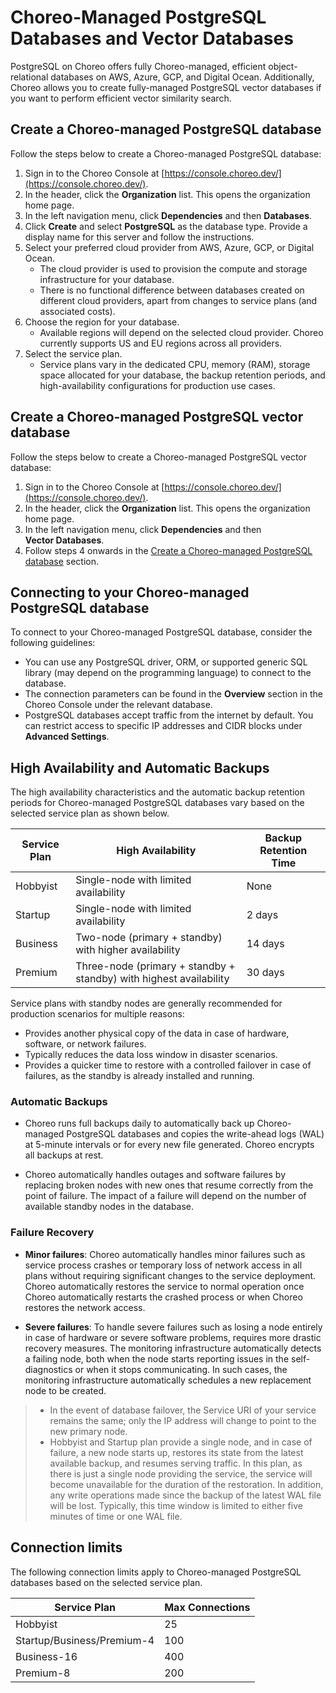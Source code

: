 # Choreo-Managed PostgreSQL Databases and Vector Databases

PostgreSQL on Choreo offers fully Choreo-managed, efficient object-relational databases on AWS, Azure, GCP, and Digital Ocean. Additionally, Choreo allows you to create fully-managed PostgreSQL vector databases if you want to perform efficient vector similarity search.

## Create a Choreo-managed PostgreSQL database

Follow the steps below to create a Choreo-managed PostgreSQL database: 

1. Sign in to the Choreo Console at [https://console.choreo.dev/](https://console.choreo.dev/).
2. In the header, click the **Organization** list. This opens the organization home page.
3. In the left navigation menu, click **Dependencies** and then **Databases**.
4. Click **Create** and select **PostgreSQL** as the database type. Provide a display name for this server and follow the instructions.
5. Select your preferred cloud provider from AWS, Azure, GCP, or Digital Ocean.
    - The cloud provider is used to provision the compute and storage infrastructure for your database.
    - There is no functional difference between databases created on different cloud providers, apart from changes to service plans (and associated costs). 
6. Choose the region for your database.
   - Available regions will depend on the selected cloud provider. Choreo currently supports US and EU regions across all providers.
7. Select the service plan.
   - Service plans vary in the dedicated CPU, memory (RAM), storage space allocated for your database, the backup retention periods, and high-availability configurations for production use cases.

## Create a Choreo-managed PostgreSQL vector database

Follow the steps below to create a Choreo-managed PostgreSQL vector database: 

1. Sign in to the Choreo Console at [https://console.choreo.dev/](https://console.choreo.dev/).
2. In the header, click the **Organization** list. This opens the organization home page.
3. In the left navigation menu, click **Dependencies** and then **Vector Databases**.
4. Follow steps 4 onwards in the [Create a Choreo-managed PostgreSQL database](#create-a-choreo-managed-postgresql-database) section.

## Connecting to your Choreo-managed PostgreSQL database

To connect to your Choreo-managed PostgreSQL database, consider the following guidelines:

- You can use any PostgreSQL driver, ORM, or supported generic SQL library (may depend on the programming language) to connect to the database.
- The connection parameters can be found in the **Overview** section in the Choreo Console under the relevant database.
- PostgreSQL databases accept traffic from the internet by default. You can restrict access to specific IP addresses and CIDR blocks under **Advanced Settings**.


## High Availability and Automatic Backups

The high availability characteristics and the automatic backup retention periods for Choreo-managed PostgreSQL databases vary based on the selected service plan as shown below.

| Service Plan | High Availability                                                  | Backup Retention Time |
|--------------|--------------------------------------------------------------------|-----------------------|
| Hobbyist     | Single-node with limited availability                              | None                  |
| Startup      | Single-node with limited availability                              | 2 days                |
| Business     | Two-node (primary + standby) with higher availability              | 14 days               |
| Premium      | Three-node (primary + standby + standby) with highest availability | 30 days               |

Service plans with standby nodes are generally recommended for production scenarios for multiple reasons:
- Provides another physical copy of the data in case of hardware, software, or network failures.
- Typically reduces the data loss window in disaster scenarios.
- Provides a quicker time to restore with a controlled failover in case of failures, as the standby is already installed and running.

### Automatic Backups


- Choreo runs full backups daily to automatically back up Choreo-managed PostgreSQL databases and copies the write-ahead logs (WAL)  at 5-minute intervals or for every new file generated.
Choreo encrypts all backups at rest.

- Choreo automatically handles outages and software failures by replacing broken nodes with new ones that resume correctly from the point of failure. The impact of a failure will depend on the number of available standby nodes in the database.

### Failure Recovery

- **Minor failures**: Choreo automatically handles minor failures such as service process crashes or temporary loss of network access in all plans without requiring significant changes to the service deployment. Choreo automatically restores the service to normal operation once Choreo automatically restarts the crashed process or when Choreo restores the network access.

- **Severe failures**: To handle severe failures such as losing a node entirely in case of hardware or severe software problems, requires more drastic recovery measures. The monitoring infrastructure automatically detects a failing node, both when the node starts reporting issues in the self-diagnostics or when it stops communicating. In such cases, the monitoring infrastructure automatically schedules a new replacement node to be created.
> - In the event of database failover, the Service URI of your service remains the same; only the IP address will change to point to the new primary node.
> - Hobbyist and Startup plan provide a single node, and in case of failure, a new node starts up, restores its state from the latest available backup, and resumes serving traffic.
In this plan, as there is just a single node providing the service, the service will become unavailable for the duration of the restoration. In addition, any write operations made since the backup of the latest WAL file will be lost. Typically, this time window is limited to either five minutes of time or one WAL file.

## Connection limits

The following connection limits apply to Choreo-managed PostgreSQL databases based on the selected service plan.

| Service Plan               | Max Connections |
|----------------------------|-----------------|
| Hobbyist                   | 25              |
| Startup/Business/Premium-4 | 100             |
| Business-16                | 400             |
| Premium-8                  | 200             |
